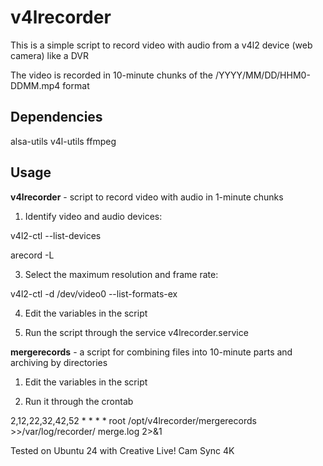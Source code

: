 # v4lrecorder
This is a simple script to record video with audio from a v4l2 device (web camera) like a DVR

The video is recorded in 10-minute chunks of the /YYYY/MM/DD/HHM0-DDMM.mp4 format

## Dependencies

alsa-utils
v4l-utils
ffmpeg

## Usage

**v4lrecorder** - script to record video with audio in 1-minute chunks

1. Identify video and audio devices:
   
v4l2-ctl --list-devices

arecord -L

3. Select the maximum resolution and frame rate:

v4l2-ctl -d /dev/video0 --list-formats-ex

4. Edit the variables in the script

5. Run the script through the service v4lrecorder.service

**mergerecords** - a script for combining files into 10-minute parts and archiving by directories

1. Edit the variables in the script

2. Run it through the crontab

2,12,22,32,42,52 * * * * root /opt/v4lrecorder/mergerecords >>/var/log/recorder/
merge.log 2>&1

Tested on Ubuntu 24 with Creative Live! Cam Sync 4K

